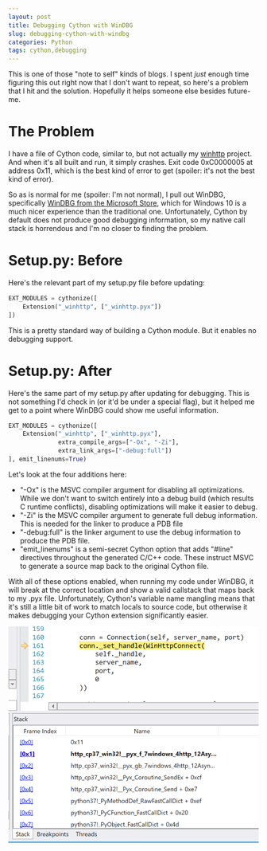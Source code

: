 ```yaml
---
layout: post
title: Debugging Cython with WinDBG
slug: debugging-cython-with-windbg
categories: Python
tags: cython,debugging
---
```


This is one of those "note to self" kinds of blogs. I spent <em>just</em> enough time figuring this out right now that I don't want to repeat, so here's a problem that I hit and the solution. Hopefully it helps someone else besides future-me.

# The Problem

I have a file of Cython code, similar to, but not actually my [winhttp](https://github.com/zooba/winhttp) project. And when it's all built and run, it simply crashes. Exit code 0xC0000005 at address 0x11, which is the best kind of error to get (spoiler: it's not the best kind of error).

<!--more-->

So as is normal for me (spoiler: I'm not normal), I pull out WinDBG, specifically [WinDBG from the Microsoft Store](https://www.microsoft.com/p/windbg-preview/9pgjgd53tn86), which for Windows 10 is a much nicer experience than the traditional one. Unfortunately, Cython by default does not produce good debugging information, so my native call stack is horrendous and I'm no closer to finding the problem.

# Setup.py: Before

Here's the relevant part of my setup.py file before updating:

```python
EXT_MODULES = cythonize([       
    Extension("_winhttp", ["_winhttp.pyx"])
])
```

This is a pretty standard way of building a Cython module. But it enables no debugging support.

# Setup.py: After

Here's the same part of my setup.py after updating for debugging. This is not something I'd check in (or it'd be under a special flag), but it helped me get to a point where WinDBG could show me useful information.

```python
EXT_MODULES = cythonize([       
    Extension("_winhttp", ["_winhttp.pyx"],
              extra_compile_args=["-Ox", "-Zi"],
              extra_link_args=["-debug:full"])
], emit_linenums=True)
```

Let's look at the four additions here:
* "-Ox" is the MSVC compiler argument for disabling all optimizations. While we don't want to switch entirely into a debug build (which results C runtime conflicts), disabling optimizations will make it easier to debug.
* "-Zi" is the MSVC compiler argument to generate full debug information. This is needed for the linker to produce a PDB file
* "-debug:full" is the linker argument to use the debug information to produce the PDB file.
* "emit_linenums" is a semi-secret Cython option that adds "#line" directives throughout the generated C/C++ code. These instruct MSVC to generate a source map back to the original Cython file.

With all of these options enabled, when running my code under WinDBG, it will break at the correct location and show a valid callstack that maps back to my .pyx file. Unfortunately, Cython's variable name mangling means that it's still a little bit of work to match locals to source code, but otherwise it makes debugging your Cython extension significantly easier.

<img src="/assets/2019-05-17-callstack.png" alt="Cython code with line highlighting and call stack in WinDBG" />
